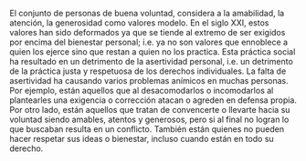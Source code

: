 El conjunto de personas de buena voluntad, considera a la amabilidad, la atención, la generosidad como valores modelo. 
En el siglo XXI, estos valores han sido deformados ya que se tiende al extremo de ser exigidos por encima del bienestar personal; i.e. ya no son valores que ennoblece a quien los ejerce sino que restan a quien no los practica. 
Esta práctica social ha resultado en un detrimento de la asertividad personal, i.e. un detrimento de la práctica justa y respetuosa de los derechos individuales. 
La falta de asertividad ha causando varios problemas anímicos en muchas personas. Por ejemplo, están aquellos que al desacomodarlos o incomodarlos al plantearles una exigencia o corrección atacan o agreden en defensa propia. Por otro lado, están aquellos que tratan de convencerte o llevarte hacia su voluntad siendo amables, atentos y generosos, pero si al final no logran lo que buscaban resulta en un conflicto. También están quienes no pueden hacer respetar sus ideas o bienestar, incluso cuando están en todo su derecho.